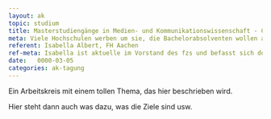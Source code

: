 ```yaml
---
layout: ak
topic: studium
title: Masterstudiengänge in Medien- und Kommunikationswissenschaft - Chancen und Potentiale
meta: Viele Hochschulen werben um sie, die Bachelorabsolventen wollen aber nicht. Welches Potential steckt wirklich in Masterstudiengängen in den Fächern Medien- und Kommunikationswissenschaft, Publizistik und Journalismus. Wie kann man sie attraktiver gestalten. Solche Fragen sollen erörtert werden und in ein mögliches Positionspapier münden.
referent: Isabella Albert, FH Aachen
ref-meta: Isabella ist aktuelle im Vorstand des fzs und befasst sich dort vor allem mit den Themen Studienreform und Internationale Beziehungen. Sie ist außerdem studentisches Mitglied im Akkreditierungsrat und hat einen großen Überblick über die internationale Studienlandschaft. Sie organisiert und leitet regelmäßig Seminare des fzs zu diversen Themen.
date:   0000-03-05
categories: ak-tagung
---
```

<p>Ein Arbeitskreis mit einem tollen Thema, das hier beschrieben wird.</p> 

<p>Hier steht dann auch was dazu, was die Ziele sind usw.</p>
